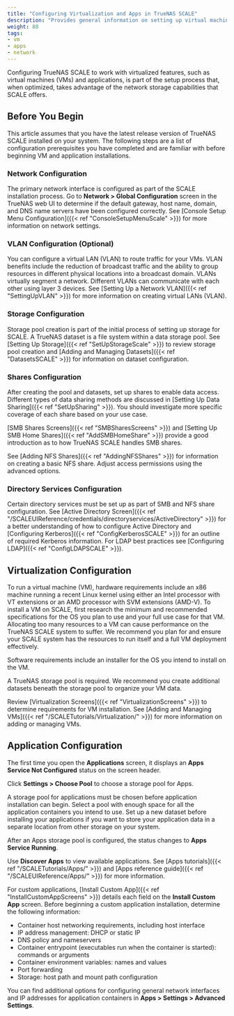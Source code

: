 ```yaml
---
title: "Configuring Virtualization and Apps in TrueNAS SCALE"
description: "Provides general information on setting up virtual machines and applications on TrueNAS SCALE."
weight: 80
tags:
- vm
- apps
- network
---
```


Configuring TrueNAS SCALE to work with virtualized features, such as virtual machines (VMs) and applications, is part of the setup process that, when optimized, takes advantage of the network storage capabilities that SCALE offers.

## Before You Begin

This article assumes that you have the latest release version of TrueNAS SCALE installed on your system.
The following steps are a list of configuration prerequisites you have completed and are familiar with before beginning VM and application installations.

### Network Configuration

The primary network interface is configured as part of the SCALE installation process.
Go to **Network > Global Configuration** screen in the TrueNAS web UI to determine if the default gateway, host name, domain, and DNS name servers have been configured correctly.
See [Console Setup Menu Configuration]({{< ref "ConsoleSetupMenuScale" >}}) for more information on network settings.

### VLAN Configuration (Optional)

You can configure a virtual LAN (VLAN) to route traffic for your VMs.
VLAN benefits include the reduction of broadcast traffic and the ability to group resources in different physical locations into a broadcast domain.
VLANs virtually segment a network.
Different VLANs can communicate with each other using layer 3 devices.
See [Setting Up a Network VLAN]({{< ref "SettingUpVLAN" >}}) for more information on creating virtual LANs (VLAN).

### Storage Configuration

Storage pool creation is part of the initial process of setting up storage for SCALE.
A TrueNAS dataset is a file system within a data storage pool.
See [Setting Up Storage]({{< ref "SetUpStorageScale" >}}) to review storage pool creation and [Adding and Managing Datasets]({{< ref "DatasetsSCALE" >}}) for information on dataset configuration.

### Shares Configuration

After creating the pool and datasets, set up shares to enable data access.
Different types of data sharing methods are discussed in [Setting Up Data Sharing]({{< ref "SetUpSharing" >}}).
You should investigate more specific coverage of each share based on your use case.

[SMB Shares Screens]({{< ref "SMBSharesScreens" >}}) and [Setting Up SMB Home Shares]({{< ref "AddSMBHomeShare" >}}) provide a good introduction as to how TrueNAS SCALE handles SMB shares.

See [Adding NFS Shares]({{< ref "AddingNFSShares" >}}) for information on creating a basic NFS share.
Adjust access permissions using the advanced options.

### Directory Services Configuration

Certain directory services must be set up as part of SMB and NFS share configuration.
See [Active Directory Screen]({{< ref "/SCALEUIReference/credentials/directoryservices/ActiveDirectory" >}}) for a better understanding of how to configure Active Directory and [Configuring Kerberos]({{< ref "ConfigKerberosSCALE" >}}) for an outline of required Kerberos information.
For LDAP best practices see [Configuring LDAP]({{< ref "ConfigLDAPSCALE" >}}).

## Virtualization Configuration

To run a virtual machine (VM), hardware requirements include an x86 machine running a recent Linux kernel using either an Intel processor with VT extensions or an AMD processor with SVM extensions (AMD-V).
To install a VM on SCALE, first research the minimum and recommended specifications for the OS you plan to use and your full use case for that VM.
Allocating too many resources to a VM can cause performance on the TrueNAS SCALE system to suffer. We recommend you plan for and ensure your SCALE system has the resources to run itself and a full VM deployment effectively.

Software requirements include an installer for the OS you intend to install on the VM.

A TrueNAS storage pool is required.
We recommend you create additional datasets beneath the storage pool to organize your VM data.

Review [Virtualization Screens]({{< ref "VirtualizationScreens" >}}) to determine requirements for VM installation.
See [Adding and Managing VMs]({{< ref "/SCALETutorials/Virtualization/" >}}) for more information on adding or managing VMs.

## Application Configuration

The first time you open the **Applications** screen, it displays an <i class="fa fa-cog" aria-hidden="true"></i> **Apps Service Not Configured** status on the screen header.

Click **Settings > Choose Pool** to choose a storage pool for Apps.

A storage pool for applications must be chosen before application installation can begin.
Select a pool with enough space for all the application containers you intend to use.
Set up a new dataset before installing your applications if you want to store your application data in a separate location from other storage on your system.

After an Apps storage pool is configured, the status changes to <span class="iconify" data-icon="mdi:check-circle" color=#71BF44></span> **Apps Service Running**.

Use **Discover Apps** to view available applications.
See [Apps tutorials]({{< ref "/SCALETutorials/Apps/" >}}) and [Apps reference guide]({{< ref "/SCALEUIReference/Apps/" >}}) for more information.

For custom applications, [Install Custom App]({{< ref "InstallCustomAppScreens" >}}) details each field on the **Install Custom App** screen.
Before beginning a custom application installation, determine the following information:

* Container host networking requirements, including host interface
* IP address management: DHCP or static IP
* DNS policy and nameservers
* Container entrypoint (executables run when the container is started): commands or arguments
* Container environment variables: names and values
* Port forwarding
* Storage: host path and mount path configuration

You can find additional options for configuring general network interfaces and IP addresses for application containers in **Apps > Settings > Advanced Settings**.
